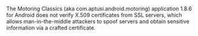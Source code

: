 The Motoring Classics (aka com.aptusi.android.motoring) application 1.8.6 for Android does not verify X.509 certificates from SSL servers, which allows man-in-the-middle attackers to spoof servers and obtain sensitive information via a crafted certificate.